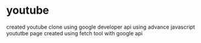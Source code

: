 # youtube
created youtube clone using google developer api using advance javascript 
yoututbe page created using fetch tool with google api
